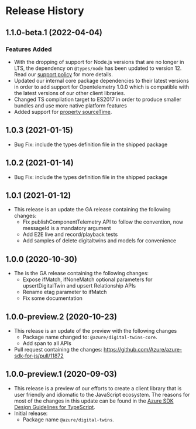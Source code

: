 # Release History

## 1.1.0-beta.1 (2022-04-04)

### Features Added

- With the dropping of support for Node.js versions that are no longer in LTS, the dependency on `@types/node` has been updated to version 12. Read our [support policy](https://github.com/Azure/azure-sdk-for-js/blob/main/SUPPORT.md) for more details.
- Updated our internal core package dependencies to their latest versions in order to add support for Opentelemetry 1.0.0 which is compatible with the latest versions of our other client libraries.
- Changed TS compilation target to ES2017 in order to produce smaller bundles and use more native platform features
- Added support for [property sourceTime](https://docs.microsoft.com/azure/digital-twins/how-to-manage-twin#update-a-propertys-sourcetime).

## 1.0.3 (2021-01-15)

- Bug Fix: include the types definition file in the shipped package

## 1.0.2 (2021-01-14)

- Bug Fix: include the types definition file in the shipped package

## 1.0.1 (2021-01-12)

- This release is an update the GA release containing the following changes:
  - Fix publishComponentTelemetry API to follow the convention, now messageId is a mandatory argument
  - Add E2E live and record/playback tests
  - Add samples of delete digitaltwins and models for convenience

## 1.0.0 (2020-10-30)

- The is the GA release containing the following changes:
  - Expose ifMatch, ifNoneMatch optional parameters for upsertDigitalTwin and upsert Relationship APIs
  - Rename etag parameter to ifMatch
  - Fix some documentation

## 1.0.0-preview.2 (2020-10-23)

- This release is an update of the preview with the following changes
  - Package name changed to: `@azure/digital-twins-core`.
  - Add span to all APIs
- Pull request containing the changes: https://github.com/Azure/azure-sdk-for-js/pull/11872

## 1.0.0-preview.1 (2020-09-03)

- This release is a preview of our efforts to create a client library that is user friendly and
  idiomatic to the JavaScript ecosystem. The reasons for most of the changes in this update can be found in the
  [Azure SDK Design Guidelines for TypeScript](https://azure.github.io/azure-sdk/typescript_introduction.html).
- Initial release:
  - Package name `@azure/digital-twins`.
